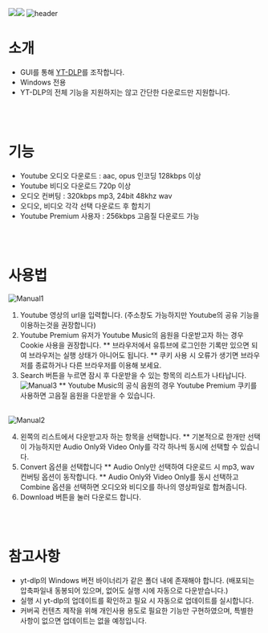<img src="https://img.shields.io/badge/Python-3776AB?style=flat&logo=React&logoColor=white"/><img src="https://img.shields.io/badge/Windows-0078D4?style=flat&logo=React&logoColor=white"/>
![header](https://capsule-render.vercel.app/api?type=soft&color=0:C29EFF,100:A6C4FF&height=100&section=header&text=YTDL-GUI&fontSize=70&desc=Front-end%20of%20yt-dlp%20for%20Windows&fontColor=ffffff&descAlign=55&descAlignY=85)
<br>
# 소개
<ul dir="auto">
  <li>GUI를 통해 <a href="https://github.com/yt-dlp/yt-dlp)https://github.com/yt-dlp/yt-dlp">YT-DLP</a>를 조작합니다.</li>
  <li>Windows 전용</li>
  <li>YT-DLP의 전체 기능을 지원하지는 않고 간단한 다운로드만 지원합니다.</li>  
</ul>

<br><br>
# 기능
<ul dir="auto">
  <li>Youtube 오디오 다운로드 : aac, opus 인코딩 128kbps 이상</li>
  <li>Youtube 비디오 다운로드 720p 이상</li>
  <li>오디오 컨버팅 : 320kbps mp3, 24bit 48khz wav</li>
  <li>오디오, 비디오 각각 선택 다운로드 후 합치기</li>
  <li>Youtube Premium 사용자 : 256kbps 고음질 다운로드 가능</li>
</ul>

<br><br>
# 사용법
![Manual1](https://github.com/hangoon-p/Youtube-Downloader-YT-DLP-GUI-for-Windows-/assets/11846563/6879e83b-ddef-4061-b07f-83e05181fac6)
1. Youtube 영상의 url을 입력합니다. (주소창도 가능하지만 Youtube의 공유 기능을 이용하는것을 권장합니다)
2. Youtube Premium 유저가 Youtube Music의 음원을 다운받고자 하는 경우 Cookie 사용을 권장합니다.
   ** 브라우저에서 유튜브에 로그인한 기록만 있으면 되여 브라우저는 실행 상태가 아니어도 됩니다.
   ** 쿠키 사용 시 오류가 생기면 브라우저를 종료하거나 다른 브라우저를 이용해 보세요.
3. Search 버튼을 누르면 잠시 후 다운받을 수 있는 항목의 리스트가 나타납니다.
![Manual3](https://github.com/hangoon-p/Youtube-Downloader-YT-DLP-GUI-for-Windows-/assets/11846563/7c2d45c6-ca4c-40f8-a663-1a31e4f45bf0)
   ** Youtube Music의 공식 음원의 경우 Youtube Premium 쿠키를 사용하면 고음질 음원을 다운받을 수 있습니다.
   <br><br>

![Manual2](https://github.com/hangoon-p/Youtube-Downloader-YT-DLP-GUI-for-Windows-/assets/11846563/2428742c-2826-431e-b5fa-a64bc61224f0)

4. 왼쪽의 리스트에서 다운받고자 하는 항목을 선택합니다.
   ** 기본적으로 한개만 선택이 가능하지만 Audio Only와 Video Only를 각각 하나씩 동시에 선택할 수 있습니다.
5. Convert 옵션을 선택합니다
   ** Audio Only만 선택하여 다운로드 시 mp3, wav 컨버팅 옵션이 동작합니다.
   ** Audio Only와 Video Only를 동시 선택하고 Combine 옵션을 선택하면 오디오와 비디오를 하나의 영상파일로 합쳐줍니다.
6. Download 버튼을 눌러 다운로드 합니다.

<br><br>
# 참고사항
<ul dir="auto">
  <li>yt-dlp의 Windows 버전 바이너리가 같은 폴더 내에 존재해야 합니다. (배포되는 압축파일내 동봉되어 있으며, 없어도 실행 시에 자동으로 다운받습니다.)</li>
  <li>실행 시 yt-dlp의 업데이트를 확인하고 필요 시 자동으로 업데이트를 실시합니다.</li>
  <li>커버곡 컨텐츠 제작을 위해 개인사용 용도로 필요한 기능만 구현하였으며, 특별한 사항이 없으면 업데이트는 없을 예정입니다.</li>
</ul>
